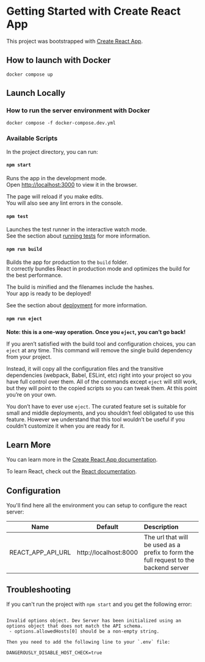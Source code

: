 # Getting Started with Create React App

This project was bootstrapped with [Create React App](https://github.com/facebook/create-react-app).

## How to launch with Docker
```
docker compose up
```

## Launch Locally

### How to run the server environment with Docker
```
docker compose -f docker-compose.dev.yml
```

### Available Scripts

In the project directory, you can run:

#### `npm start`

Runs the app in the development mode.\
Open [http://localhost:3000](http://localhost:3000) to view it in the browser.

The page will reload if you make edits.\
You will also see any lint errors in the console.

#### `npm test`

Launches the test runner in the interactive watch mode.\
See the section about [running tests](https://facebook.github.io/create-react-app/docs/running-tests) for more information.

#### `npm run build`

Builds the app for production to the `build` folder.\
It correctly bundles React in production mode and optimizes the build for the best performance.

The build is minified and the filenames include the hashes.\
Your app is ready to be deployed!

See the section about [deployment](https://facebook.github.io/create-react-app/docs/deployment) for more information.

#### `npm run eject`

**Note: this is a one-way operation. Once you `eject`, you can’t go back!**

If you aren’t satisfied with the build tool and configuration choices, you can `eject` at any time. This command will remove the single build dependency from your project.

Instead, it will copy all the configuration files and the transitive dependencies (webpack, Babel, ESLint, etc) right into your project so you have full control over them. All of the commands except `eject` will still work, but they will point to the copied scripts so you can tweak them. At this point you’re on your own.

You don’t have to ever use `eject`. The curated feature set is suitable for small and middle deployments, and you shouldn’t feel obligated to use this feature. However we understand that this tool wouldn’t be useful if you couldn’t customize it when you are ready for it.

## Learn More

You can learn more in the [Create React App documentation](https://facebook.github.io/create-react-app/docs/getting-started).

To learn React, check out the [React documentation](https://reactjs.org/).

## Configuration
You'll find here all the environment you can setup to configure the react server:

| Name | Default | Description |
| :--: | :-----: | :---------- |
| REACT_APP_API_URL | http://localhost:8000 | The url that will be used as a prefix to form the full request to the backend server |

## Troubleshooting

If you can't run the project with `npm start` and you get the following error:

```

Invalid options object. Dev Server has been initialized using an options object that does not match the API schema.
 - options.allowedHosts[0] should be a non-empty string.
```
    
    Then you need to add the following line to your `.env` file:

```
DANGEROUSLY_DISABLE_HOST_CHECK=true
```